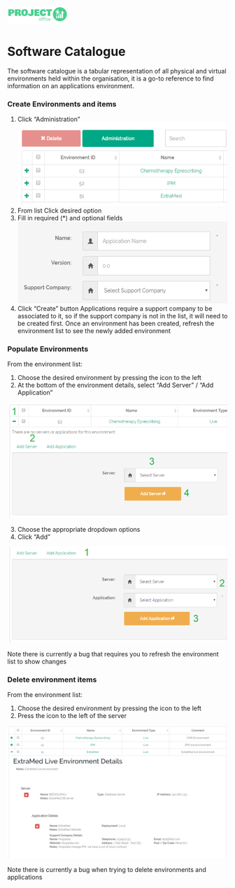
# [![Project Office](https://raw.githubusercontent.com/stevenazari/ProjectOffice/master/ProjectOffice/images/logo.png)](https://stevenazari.github.io/ProjectOffice/)

# Software Catalogue

The software catalogue is a tabular representation of all physical and virtual environments held within the organisation, it is a go-to reference to find information on an applications environment.

### Create Environments and items

1.	Click “Administration” ![Project Office](https://raw.githubusercontent.com/stevenazari/ProjectOffice/master/docs/assets/images/help1.png)
2.	From list Click desired option
3.	Fill in required (*) and optional fields ![Project Office](https://raw.githubusercontent.com/stevenazari/ProjectOffice/master/docs/assets/images/help2.png)
4.	Click “Create” button
Applications require a support company to be associated to it, so if the support company is not in the list, it will need to be created first.
Once an environment has been created, refresh the environment list to see the newly added environment

### Populate Environments

From the environment list: 
1.	Choose the desired environment by pressing the  icon to the left
2.	At the bottom of the environment details, select “Add Server” / “Add Application”

![Project Office](https://raw.githubusercontent.com/stevenazari/ProjectOffice/master/docs/assets/images/help3.png)

3.	Choose the appropriate dropdown options
4.	Click “Add”

![Project Office](https://raw.githubusercontent.com/stevenazari/ProjectOffice/master/docs/assets/images/help4.png)

Note there is currently a bug that requires you to refresh the environment list to show changes

### Delete environment items

From the environment list:
1.	Choose the desired environment by pressing the  icon to the left
2.	Press the  icon to the left of the server

![Project Office](https://raw.githubusercontent.com/stevenazari/ProjectOffice/master/docs/assets/images/help5.png)

Note there is currently a bug when trying to delete environments and applications
